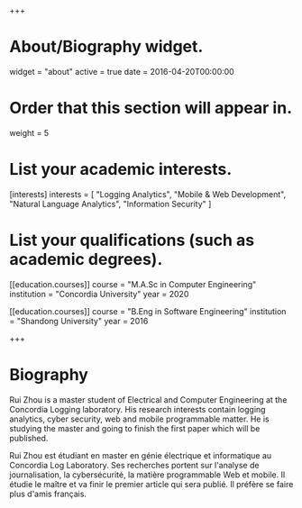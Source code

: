+++
# About/Biography widget.
widget = "about"
active = true
date = 2016-04-20T00:00:00

# Order that this section will appear in.
weight = 5

# List your academic interests.
[interests]
  interests = [
    "Logging Analytics",
    "Mobile & Web Development",
    "Natural Language Analytics",
    "Information Security"
  ]

# List your qualifications (such as academic degrees).

[[education.courses]]
  course = "M.A.Sc in Computer Engineering"
  institution = "Concordia University"
  year = 2020

[[education.courses]]
  course = "B.Eng in Software Engineering"
  institution = "Shandong University"
  year = 2016

+++

# Biography

Rui Zhou is a master student of Electrical and Computer Engineering at the Concordia Logging laboratory. His research interests contain logging analytics, cyber security, web and mobile programmable matter. He is studying the master and going to finish the first paper which will be published.

Rui Zhou est étudiant en master en génie électrique et informatique au Concordia Log Laboratory. Ses recherches portent sur l'analyse de journalisation, la cybersécurité, la matière programmable Web et mobile. Il étudie le maître et va finir le premier article qui sera publié. Il préfère se faire plus d'amis français.
